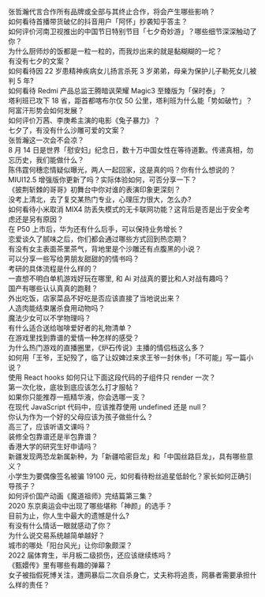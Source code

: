张哲瀚代言合作所有品牌或全部与其终止合作，将会产生哪些影响？  
如何看待首播带货破亿的抖音用户「阿怀」抄袭知乎答主？  
如何评价河南卫视推出的中国节日特别节目「七夕奇妙游」？哪些细节深深触动了你？  
为什么厨师炒的饭都是一粒一粒的，而我炒出来的就是黏糊糊的一坨？  
有没有七夕的文案？  
如何看待因 22 岁患精神疾病女儿扬言杀死 3 岁弟弟，母亲为保护儿子勒死女儿被判 5 年?  
如何看待 Redmi 产品总监王腾暗讽荣耀 Magic3 至臻版为「保时泰」？  
塔利班已攻下 18 省，距首都喀布尔仅 50 公里，塔利班为什么能「势如破竹」？阿富汗形势会如何发展？  
如何评价万茜、李庚希主演的电影《兔子暴力》？  
七夕了，有没有什么沙雕可爱的文案？  
张哲瀚这一次会不会凉？  
8 月 14 日是世界「慰安妇」纪念日，数十万中国女性在等待道歉。传递真相，勿忘历史，我们能做什么？  
陈伟霆何穗恋情疑似曝光，两人一起回家，这是真的吗？你有什么想说的？  
MIUI12.5 增强版你更新了吗？实际体验如何，可否分享一下？  
《披荆斩棘的哥哥》初舞台中你对谁的表演印象更深刻？  
没考上清北，去了复交某热门专业，心理压力很大，怎么办?  
如何看待小米取消 MIX4 防丢失模式的无卡联网功能？这背后是否是出于安全考虑还是另有原因？  
在 P50 上市后，华为还有什么后手，可以保持业务增长？  
恋爱谈久了腻味之后，你们都会通过哪些方式回到热恋期？  
有没有女主表面茶里茶气，背地里是个沙雕还有点腹黑的小说？  
可以分享一些写给男朋友甜甜的的情书吗？  
考研的具体流程是什么样的？  
一直想不明白单机游戏好玩在哪里, 和 Ai 对战真的要比和人对战有趣吗？  
国产有哪些认认真真的跑鞋？  
外出吃饭，店家菜品不好吃是否应该直接了当地说出来？  
人造肉能结束屠杀食用动物吗？  
魔法少女可以不学物理吗？  
有什么适合送给咖啡爱好者的礼物清单？  
在游戏里找到靠谱的爱情一种怎样的感受？  
为什么热门游戏的直播圈里，《炉石传说》主播的情侣档这么多？  
如何用「王爷，王妃殁了，临了让奴婢过来求王爷一封休书」「不可能」写一篇小说？  
使用 React hooks 如何只让下面这段代码的子组件只 render 一次？  
第一次化妆，底妆到底应该怎么打才服帖？  
如果你只能推荐一瓶精华液，你会选哪一支？  
在现代 JavaScript 代码中，应该推荐使用 undefined 还是 null？  
你认为作为一个好的父母应该为孩子做些什么？  
高三了，应该听语文课吗？  
装修全包靠谱还是半包靠谱？  
香港大学的研究生好申请吗？  
新疆发现两恐龙新属新种，为「新疆哈密巨龙」和「中国丝路巨龙」，具有哪些意义？  
小学生为要偶像签名被骗 19100 元，如何看待粉丝追星低龄化？家长如何正确引导孩子？  
如何评价国产动画《魔道祖师》完结篇第三集？  
2020 东京奥运会中出现了哪些堪称「神颜」的选手？  
目前为止，你人生中最大的遗憾是什么?  
有没有什么情话一眼就感动了你？  
为什么说交易系统越简单越好？  
城市的哪处「阳台风光」让你印象颇深？  
2022 届体育生，半月板二级损伤，还应该继续练吗？  
《甄嬛传》里有哪些有趣的弹幕？  
女子被指假死博关注，遭网暴后二次自杀身亡，丈夫称将追责，网暴者需要承担什么样的责任？  
